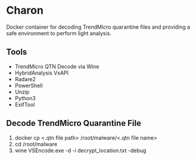# Charon

Docker container for decoding TrendMicro quarantine files and providing a safe environment to perform light analysis.

## Tools

* TrendMicro QTN Decode via Wine
* HybridAnalysis VxAPI
* Radare2
* PowerShell
* Unzip
* Python3
* ExifTool

## Decode TrendMicro Quarantine File

1. docker cp <.qtn file path> /root/malware/<.qtn file name>
2. cd /root/malware
3. wine VSEncode.exe -d -i decrypt_location.txt -debug